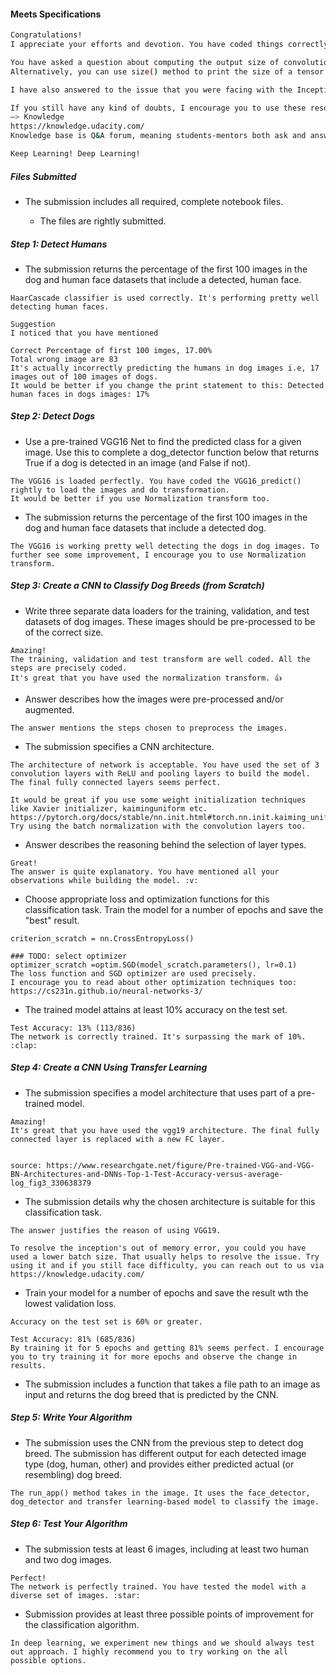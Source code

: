 #### Meets Specifications
```bash
Congratulations!
I appreciate your efforts and devotion. You have coded things correctly. Although a few things still need some improvement, I have added hints to help you out. I encourage you to make the changes before adding the project to your job portfolio.

You have asked a question about computing the output size of convolution layer. This can be done using the formula mentioned here: https://www.quora.com/How-can-I-calculate-the-size-of-output-of-convolutional-layer
Alternatively, you can use size() method to print the size of a tensor: link

I have also answered to the issue that you were facing with the Inception model in the below rubric points.

If you still have any kind of doubts, I encourage you to use these resources:
—> Knowledge
https://knowledge.udacity.com/
Knowledge base is Q&A forum, meaning students-mentors both ask and answer questions here.

Keep Learning! Deep Learning!

```

##### Files Submitted
- The submission includes all required, complete notebook files.

    - The files are rightly submitted.

##### Step 1: Detect Humans
- The submission returns the percentage of the first 100 images in the dog and human face datasets that include a detected, human face.
```
HaarCascade classifier is used correctly. It's performing pretty well detecting human faces.

Suggestion
I noticed that you have mentioned

Correct Percentage of first 100 imges, 17.00%
Total wrong image are 83
It's actually incorrectly predicting the humans in dog images i.e, 17 images out of 100 images of dogs.
It would be better if you change the print statement to this: Detected human faces in dogs images: 17%
```
##### Step 2: Detect Dogs
- Use a pre-trained VGG16 Net to find the predicted class for a given image. Use this to complete a dog_detector function below that returns True if a dog is detected in an image (and False if not).
```
The VGG16 is loaded perfectly. You have coded the VGG16_predict() rightly to load the images and do transformation.
It would be better if you use Normalization transform too.
```
- The submission returns the percentage of the first 100 images in the dog and human face datasets that include a detected dog.
```
The VGG16 is working pretty well detecting the dogs in dog images. To further see some improvement, I encourage you to use Normalization transform.
```

##### Step 3: Create a CNN to Classify Dog Breeds (from Scratch)
- Write three separate data loaders for the training, validation, and test datasets of dog images. These images should be pre-processed to be of the correct size.
```
Amazing!
The training, validation and test transform are well coded. All the steps are precisely coded.
It's great that you have used the normalization transform. 👍
```
- Answer describes how the images were pre-processed and/or augmented.
```
The answer mentions the steps chosen to preprocess the images.
```
- The submission specifies a CNN architecture.
```
The architecture of network is acceptable. You have used the set of 3 convolution layers with ReLU and pooling layers to build the model.
The final fully connected layers seems perfect.

It would be great if you use some weight initialization techniques like Xavier initializer, kaiminguniform etc.
https://pytorch.org/docs/stable/nn.init.html#torch.nn.init.kaiming_uniform_
Try using the batch normalization with the convolution layers too.
```
- Answer describes the reasoning behind the selection of layer types.
```
Great!
The answer is quite explanatory. You have mentioned all your observations while building the model. :v:
```
- Choose appropriate loss and optimization functions for this classification task. Train the model for a number of epochs and save the "best" result.
```
criterion_scratch = nn.CrossEntropyLoss()

### TODO: select optimizer
optimizer_scratch =optim.SGD(model_scratch.parameters(), lr=0.1)
The loss function and SGD optimizer are used precisely.
I encourage you to read about other optimization techniques too: https://cs231n.github.io/neural-networks-3/
``` 
- The trained model attains at least 10% accuracy on the test set.
```
Test Accuracy: 13% (113/836)
The network is correctly trained. It's surpassing the mark of 10%. :clap:
```

##### Step 4: Create a CNN Using Transfer Learning
- The submission specifies a model architecture that uses part of a pre-trained model.
```
Amazing!
It's great that you have used the vgg19 architecture. The final fully connected layer is replaced with a new FC layer.


source: https://www.researchgate.net/figure/Pre-trained-VGG-and-VGG-BN-Architectures-and-DNNs-Top-1-Test-Accuracy-versus-average-log_fig3_330638379
```
- The submission details why the chosen architecture is suitable for this classification task.
```
The answer justifies the reason of using VGG19.

To resolve the inception's out of memory error, you could you have used a lower batch size. That usually helps to resolve the issue. Try using it and if you still face difficulty, you can reach out to us via https://knowledge.udacity.com/
```
- Train your model for a number of epochs and save the result wth the lowest validation loss.
```
Accuracy on the test set is 60% or greater.

Test Accuracy: 81% (685/836)
By training it for 5 epochs and getting 81% seems perfect. I encourage you to try training it for more epochs and observe the change in results.
```
- The submission includes a function that takes a file path to an image as input and returns the dog breed that is predicted by the CNN.

##### Step 5: Write Your Algorithm
- The submission uses the CNN from the previous step to detect dog breed. The submission has different output for each detected image type (dog, human, other) and provides either predicted actual (or resembling) dog breed.
```
The run_app() method takes in the image. It uses the face_detector, dog_detector and transfer learning-based model to classify the image.
```
##### Step 6: Test Your Algorithm
- The submission tests at least 6 images, including at least two human and two dog images.
```
Perfect!
The network is perfectly trained. You have tested the model with a diverse set of images. :star:
```
- Submission provides at least three possible points of improvement for the classification algorithm.
```
In deep learning, we experiment new things and we should always test out approach. I highly recommend you to try working on the all possible options.
```